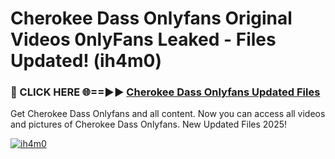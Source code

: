 # Cherokee Dass Onlyfans Original Videos 0nlyFans Leaked - Files Updated! (ih4m0)

<h3>🔴 CLICK HERE 🌐==►► <a href="https://tinyurl.com/brd5kh86" rel="nofollow">Cherokee Dass Onlyfans Updated Files</a></h3>

Get Cherokee Dass Onlyfans and all content. Now you can access all videos and pictures of Cherokee Dass Onlyfans. New Updated Files 2025!

[![ih4m0](https://i.imgur.com/K7sEzmb.gif)](https://tinyurl.com/brd5kh86)
